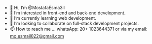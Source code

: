 - 👋 Hi, I’m @MostafaEsma3il
- 👀 I’m interested in front-end and back-end development.
- 🌱 I’m currently learning web development.
- 💞️ I’m looking to collaborate on full-stack development projects.
- 📫 How to reach me ... whatsApp: 20+ 1023644371 or via my email: mo.esmail022@gmail.com

<!---
MostafaEsma3il/MostafaEsma3il is a ✨ special ✨ repository because its `README.md` (this file) appears on your GitHub profile.
You can click the Preview link to take a look at your changes.
--->
